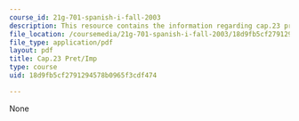 ```yaml
---
course_id: 21g-701-spanish-i-fall-2003
description: This resource contains the information regarding cap.23 pret/imp.
file_location: /coursemedia/21g-701-spanish-i-fall-2003/18d9fb5cf2791294578b0965f3cdf474_MIT21G_701F03_23preti.pdf
file_type: application/pdf
layout: pdf
title: Cap.23 Pret/Imp
type: course
uid: 18d9fb5cf2791294578b0965f3cdf474

---
```

None